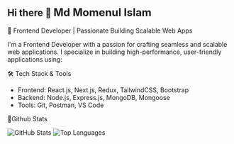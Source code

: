 ## Hi there 👋 <font size="5">Md Momenul Islam</font>


🚀 Frontend Developer | Passionate Building Scalable Web Apps

I'm a Frontend Developer with a passion for crafting seamless and scalable web applications. I specialize in building high-performance, user-friendly applications using:

🛠️ Tech Stack & Tools
* Frontend: React.js, Next.js, Redux, TailwindCSS, Bootstrap
* Backend: Node.js, Express.js, MongoDB, Mongoose
* Tools: Git, Postman, VS Code


📌Github Stats       

![GitHub Stats](https://github-readme-stats.vercel.app/api?username=momenul162&show_icons=true&theme=default)
![Top Languages](https://github-readme-stats.vercel.app/api/top-langs/?username=momenul162&layout=compact)
